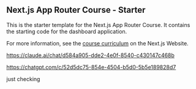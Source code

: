 ## Next.js App Router Course - Starter

This is the starter template for the Next.js App Router Course. It contains the starting code for the dashboard application.

For more information, see the [course curriculum](https://nextjs.org/learn) on the Next.js Website.


https://claude.ai/chat/d584a905-dde2-4e0f-8540-c430147c468b

https://chatgpt.com/c/52d5dc75-854e-4504-b5d0-5b5e189828d7

just checking 